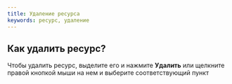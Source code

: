 ```yaml
---
title: Удаление ресурса
keywords: ресурс, удаление
---
```


## Как удалить ресурс?

Чтобы удалить ресурс, выделите его и нажмите **Удалить** или щелкните правой кнопкой мыши на нем и выберите соответствующий пункт

